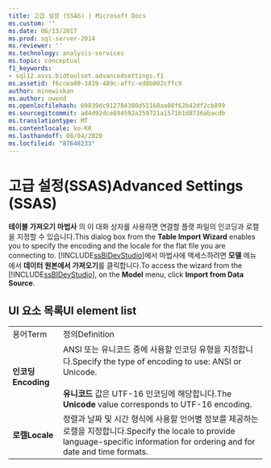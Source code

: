 ```yaml
---
title: 고급 설정 (SSAS) | Microsoft Docs
ms.custom: ''
ms.date: 06/13/2017
ms.prod: sql-server-2014
ms.reviewer: ''
ms.technology: analysis-services
ms.topic: conceptual
f1_keywords:
- sql12.asvs.bidtoolset.advancedsettings.f1
ms.assetid: f6ccea00-3419-489c-affc-ed8b002cffc9
author: minewiskan
ms.author: owend
ms.openlocfilehash: 69839dc912784380d51160aa08f62b42df2cb899
ms.sourcegitcommit: ad4d92dce894592a259721a1571b1d8736abacdb
ms.translationtype: MT
ms.contentlocale: ko-KR
ms.lasthandoff: 08/04/2020
ms.locfileid: "87648233"
---
```

# <a name="advanced-settings-ssas"></a><span data-ttu-id="0b0d0-102">고급 설정(SSAS)</span><span class="sxs-lookup"><span data-stu-id="0b0d0-102">Advanced Settings (SSAS)</span></span>
  <span data-ttu-id="0b0d0-103">**테이블 가져오기 마법사** 의 이 대화 상자를 사용하면 연결할 플랫 파일의 인코딩과 로캘을 지정할 수 있습니다.</span><span class="sxs-lookup"><span data-stu-id="0b0d0-103">This dialog box from the **Table Import Wizard** enables you to specify the encoding and the locale for the flat file you are connecting to.</span></span> <span data-ttu-id="0b0d0-104">[!INCLUDE[ssBIDevStudio](../includes/ssbidevstudio-md.md)]에서 마법사에 액세스하려면 **모델** 메뉴에서 **데이터 원본에서 가져오기**를 클릭합니다.</span><span class="sxs-lookup"><span data-stu-id="0b0d0-104">To access the wizard from the [!INCLUDE[ssBIDevStudio](../includes/ssbidevstudio-md.md)], on the **Model** menu, click **Import from Data Source**.</span></span>  
  
## <a name="ui-element-list"></a><span data-ttu-id="0b0d0-105">UI 요소 목록</span><span class="sxs-lookup"><span data-stu-id="0b0d0-105">UI element list</span></span>  
  
|||  
|-|-|  
|<span data-ttu-id="0b0d0-106">용어</span><span class="sxs-lookup"><span data-stu-id="0b0d0-106">Term</span></span>|<span data-ttu-id="0b0d0-107">정의</span><span class="sxs-lookup"><span data-stu-id="0b0d0-107">Definition</span></span>|  
|<span data-ttu-id="0b0d0-108">**인코딩**</span><span class="sxs-lookup"><span data-stu-id="0b0d0-108">**Encoding**</span></span>|<span data-ttu-id="0b0d0-109">ANSI 또는 유니코드 중에 사용할 인코딩 유형을 지정합니다.</span><span class="sxs-lookup"><span data-stu-id="0b0d0-109">Specify the type of encoding to use: ANSI or Unicode.</span></span><br /><br /> <span data-ttu-id="0b0d0-110">**유니코드** 값은 UTF-16 인코딩에 해당합니다.</span><span class="sxs-lookup"><span data-stu-id="0b0d0-110">The **Unicode** value corresponds to UTF-16 encoding.</span></span>|  
|<span data-ttu-id="0b0d0-111">**로캘**</span><span class="sxs-lookup"><span data-stu-id="0b0d0-111">**Locale**</span></span>|<span data-ttu-id="0b0d0-112">정렬과 날짜 및 시간 형식에 사용할 언어별 정보를 제공하는 로캘을 지정합니다.</span><span class="sxs-lookup"><span data-stu-id="0b0d0-112">Specify the locale to provide language-specific information for ordering and for date and time formats.</span></span>|  
  
  
